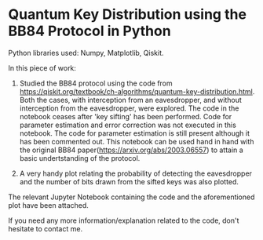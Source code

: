 # Quantum Key Distribution using the BB84 Protocol in Python

Python libraries used: Numpy, Matplotlib, Qiskit.

In this piece of work:

1) Studied the BB84 protocol using the code from https://qiskit.org/textbook/ch-algorithms/quantum-key-distribution.html. Both the cases, with interception from an eavesdropper, and without interception from the eavesdropper, were explored. The code in the notebook ceases after 'key sifting' has been performed. Code for parameter estimation and error correction was not executed in this notebook. The code for parameter estimation is still present although it has been commented out. This notebook can be used hand in hand with the original BB84 paper(https://arxiv.org/abs/2003.06557) to attain a basic undertstanding of the protocol.

2) A very handy plot relating the probability of detecting the eavesdropper and the number of bits drawn from the sifted keys was also plotted.

The relevant Jupyter Notebook containing the code and the aforementioned plot have been attached.

If you need any more information/explanation related to the code, don't hesitate to contact me.

